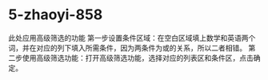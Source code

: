 # 5-zhaoyi-858
此处应用高级筛选的功能
第一步设置条件区域：在空白区域填上数学和英语两个词，并在对应的列下填入所需条件，因为两条件为或的关系，所以二者相错。
第二步使用高级筛选功能：打开高级筛选功能，选择对应的列表区和条件区，点击确定。
